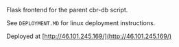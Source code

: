 Flask frontend for the parent cbr-db script.

See `DEPLOYMENT.MD` for linux deployment instructions.


Deployed at [http://46.101.245.169/](http://46.101.245.169/)

